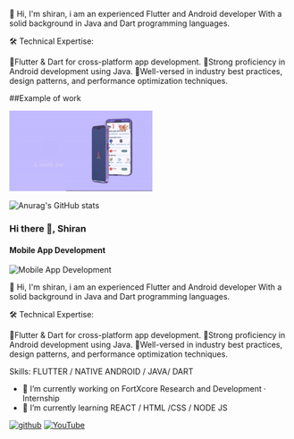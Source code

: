 👋 Hi, I'm shiran, i am an experienced Flutter and Android developer With a solid background in Java and Dart programming languages.

🛠️ Technical Expertise:

🔵Flutter & Dart for cross-platform app development.
🔵Strong proficiency in Android development using Java.
🔵Well-versed in industry best practices, design patterns, and performance optimization techniques.

##Example of work


<img src ="https://github.com/shiran02/shiran02/blob/main/AdvancedMobileAppPromoFree31-1-ezgif.com-video-to-gif-converter.gif" width ="256"/>


![Anurag's GitHub stats](https://github-readme-stats.vercel.app/api?username=shiran02&theme=dark&show_icons=true)

### Hi there 👋, Shiran
#### Mobile App Development
![Mobile App Development](https://media.licdn.com/dms/image/D5616AQGId1WO_-stsQ/profile-displaybackgroundimage-shrink_350_1400/0/1708756560000?e=1714003200&v=beta&t=Wuu8pXD0hZLnF2vGLjJvUB2w6U4GITPZ0cJlPGbCgNE)

👋 Hi, I'm shiran, i am an experienced Flutter and Android developer With a solid background in Java and Dart programming languages.

🛠️ Technical Expertise:

🔵Flutter & Dart for cross-platform app development. 🔵Strong proficiency in Android development using Java. 🔵Well-versed in industry best practices, design patterns, and performance optimization techniques.

Skills: FLUTTER / NATIVE ANDROID / JAVA/ DART 

- 🔭 I’m currently working on FortXcore Research and Development · Internship 
- 🌱 I’m currently learning REACT / HTML /CSS / NODE JS  


[<img src='https://cdn.jsdelivr.net/npm/simple-icons@3.0.1/icons/github.svg' alt='github' height='40'>](https://github.com/shiran02)  [<img src='https://cdn.jsdelivr.net/npm/simple-icons@3.0.1/icons/youtube.svg' alt='YouTube' height='40'>](https://www.youtube.com/channel/fj-3hcGCNw__sWMDQHzJ5A)  


